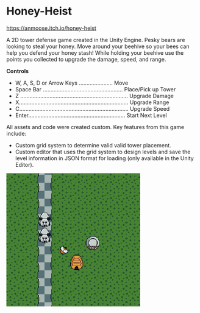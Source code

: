 # Honey-Heist

https://anmoose.itch.io/honey-heist

A 2D tower defense game created in the Unity Engine. Pesky bears are looking to steal your honey. Move around your beehive so your bees can help you defend your honey stash! While holding your beehive use the points you collected to upgrade the damage, speed, and range.

**Controls**
- W, A, S, D or Arrow Keys ...................... Move
- Space Bar .................................................... Place/Pick up Tower
- Z ...................................................................... Upgrade Damage
- X....................................................................... Upgrade Range
- C....................................................................... Upgrade Speed
- Enter............................................................... Start Next Level

All assets and code were created custom. Key features from this game include:
- Custom grid system to determine valid valid tower placement.
- Custom editor that uses the grid system to design levels and save the level information in JSON format for loading (only available in the Unity Editor).

![](Images/image.png)
